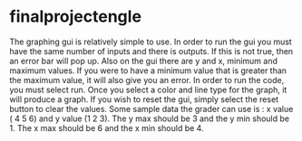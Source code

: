 # finalprojectengle
The graphing gui is relatively simple to use. In order to run the gui you 
must have the same number of inputs and there is outputs. If this is not 
true, then an error bar will pop up. Also on the gui there are y and x, 
minimum and maximum values. If you were to have a minimum value that is 
greater than the maximum value, it will also give you an error. In order
to run the code, you must select run. Once you select a color and line 
type for the graph, it will produce a graph. If you wish to reset the gui,
simply select the reset button to clear the values. Some sample data the
grader can use is : x value ( 4 5 6) and y value (1 2 3). The y max should
be 3 and the y min should be 1. The x max should be 6 and the x min should 
be 4.
